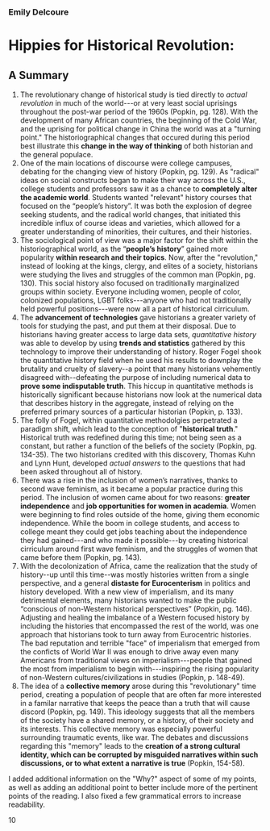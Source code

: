 ### Emily Delcoure
# Hippies for Historical Revolution:
## A Summary

1. The revolutionary change of historical study is tied directly to *actual revolution* in much of the world---or at very least social uprisings throughout the post-war period of the 1960s (Popkin, pg. 128). With the development of many African countries, the beginning of the Cold War, and the uprising for political change in China the world was at a "turning point." The historiographical changes that occured during this period best illustrate this **change in the way of thinking** of both historian and the general populace.
2. One of the main locations of discourse were college campuses, debating for the changing view of history (Popkin, pg. 129). As "radical" ideas on social constructs began to make their way across the U.S., college students and professors saw it as a chance to **completely alter the academic world**. Students wanted "relevant" history courses that focused on the “people’s history”. It was both the explosion of degree seeking students, and the radical world changes, that initiated this incredible influx of course ideas and varieties, which allowed for a greater understanding of minorities, their cultures, and their histories.
3. The sociological point of view was a major factor for the shift within the historiographical world, as  the “**people’s history**” gained more popularity **within research and their topics**. Now, after the "revolution," instead of looking at the kings, clergy, and elites of a society, historians were studying the lives and struggles of the common man (Popkin, pg. 130). This social history also focused on traditionally marginalized groups within society. Everyone including women, people of color, colonized populations, LGBT folks---anyone who had not traditionally held powerful positions---were now all a part of historical cirriculum.
4. The **advancement of technologies** gave historians a greater variety of tools for studying the past, and put them at their disposal. Due to historians having greater access to large data sets, *quantitative history* was able to develop by using **trends and statistics** gathered by this technology to improve their understanding of history. Roger Fogel shook the quantitative history field when he used his results to downplay the brutality and cruelty of slavery--a point that many historians vehemently disagreed with--defeating the purpose of including numerical data to **prove some indisputable truth**. This hiccup in quantitative methods is historically significant because historians now look at the numerical data that describes history in the aggregate, instead of relying on the preferred primary sources of a particular historian (Popkin, p. 133).
5. The folly of Fogel, within quantitative methodolgies perpetrated a paradigm shift, which lead to the conception of "**historical truth**." Historical truth was redefined during this time; not being seen as a constant, but rather a function of the beliefs of the society (Popkin, pg. 134-35). The two historians credited with this discovery, Thomas Kuhn and Lynn Hunt, developed *actual answers* to the questions that had been asked throughout all of history. 
6. There was a rise in the inclusion of women’s narratives, thanks to second wave feminism, as it became a popular practice during this period. The inclusion of women came about for two reasons: **greater independence** and **job opportunities for women in academia**. Women were beginning to find roles outside of the home, giving them economic independence. While the boom in college students, and access to college meant they could get jobs teaching about the independence they had gained---and who made it possible---by creating historical cirriculum around first wave feminism, and the struggles of women that came before them (Popkin, pg. 143). 
7. With the decolonization of Africa, came the realization that the study of history--up until this time--was mostly histories written from a single perspective, and a general **distaste for Eurocenterism**  in politics and history developed. With a new view of imperialism, and its many detrimental elements, many historians wanted to make the public “conscious of non-Western historical perspectives” (Popkin, pg. 146). Adjusting and healing the imbalance of a Western focused history by including the histories that encompassed the rest of the world, was one approach that historians took to turn away from Eurocentric histories. The bad reputation and terrible "face" of imperialism that emerged from the conficts of World War II was enough to drive away even many Americans from traditional views on imperialism---people that gained the most from imperialism to begin with---inspiring the rising popularity of non-Western cultures/civilizations in studies (Popkin, p. 148-49).
8. The idea of a **collective memory** arose during this "revolutionary" time period, creating a population of people that are often far more interested in a familar narrative that keeps the peace than a truth that will cause discord (Popkin, pg. 149). This ideology suggests that all the members of the society have a shared memory, or a history, of their society and its interests. This collective memory was especially powerful surrounding traumatic events, like war.  The debates and discussions regarding this "memory" leads to the **creation of a strong cultural identity, which can be corrupted by misguided narratives within such discussions, or to what extent a narrative is true** (Popkin, 154-58).

I added additional information on the "Why?" aspect of some of my points, as well as adding an additional point to better include more of the pertinent points of the reading.
I also fixed a few grammatical errors to increase readability.

10
